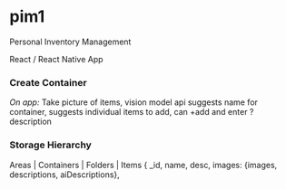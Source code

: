 # pim1
Personal Inventory Management

React / React Native App 

### Create Container
*On app:* Take picture of items, 
  vision model api suggests name for container,
  suggests individual items to add, can +add and enter ?description

### Storage Hierarchy
Areas
  |  Containers
      |  Folders
          |  Items
              { _id,
                name,
                desc,
                images: {images, descriptions, aiDescriptions},
                
